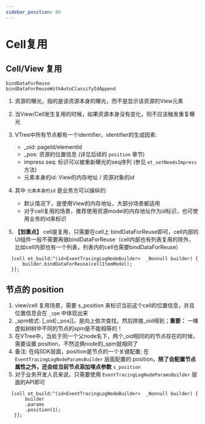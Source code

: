 ```yaml
---
sidebar_position: 80
---
```

# Cell复用

## Cell/View 复用
```objc
bindDataForReuse
bindDataForReuseWithAutoClassifyIdAppend
```

1. 资源的曝光，指的是该资源本身的曝光，而不是显示该资源的View元素
2. 当View/Cell发生复用的时候，如果资源本身没有变化，则不应该触发重复曝光
3. VTree中所有节点都有一个identifier，identifier的生成因素:
   - _oid: pageId/elementId
   - _pos: 资源的位置信息 (详见后续的 `position` 章节)
   - impress seq: 标识可以被重新曝光的seq序列 (参见 `et_setNeedsImpress`方法)
   - 元素本身的id: View的内存地址 / 资源对象的id


4. 其中 `元素本身的id` 是业务方可以操纵的:
   - 默认情况下，是使用View的内存地址，大部分场景都适用
   - 对于cell复用的场景，推荐使用资源model的内存地址作为id标识，也可使用业务的id来标识


5. **【划重点】** cell是复用，只需要在cell上 bindDataForReuse即可，cell内部的UI组件一般不需要再做bindDataForReuse（cell内部也有列表复用的除外，比如cell内部也有一个列表，列表内的cell也需要bindDataForReuse）
```objc
  [cell et_build:^(id<EventTracingLogNodeBuilder>  _Nonnull builder) {
      builder.bindDataForReuse(cellItemModel);
  }];
```

## 节点的 position

1. view/cell 复用场景，需要 s_position 来标识当前这个cell的位置信息，并且位置信息会在 `_spm` 中体现出来
2. _spm格式: [_oid[:_pos]]，是向上依次查找，然后拼接_oid得到；**重要：** 一棵虚拟树树中不同的节点的spm是不能相等的！
3. 在VTree中，当处于同一个父node名下，两个_oid相同的的节点存在的时候，需要设置 position，不然这俩node的_spm就相同了
4. 备注: 在纯SDK层面，position是节点的一个关键配置; 在 `EventTracingLogNodeParamsBuilder` 层面配置的 position，**除了会配置节点属性之外，还会给当前节点添加埋点参数** `s_position`
5. 对于业务开发人员来说，只需要使用 `EventTracingLogNodeParamsBuilder` 层面的API即可

```objc
  [cell et_build:^(id<EventTracingLogNodeBuilder>  _Nonnull builder) {
       builder
       .params
       .position(1);
   }];
```